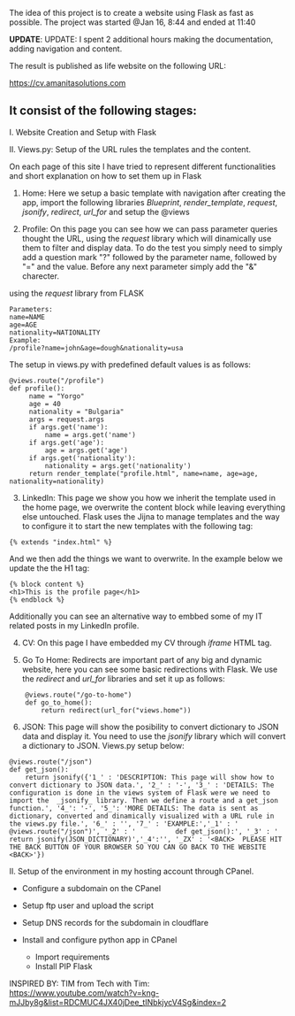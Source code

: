 The idea of this project is to create a website using Flask as fast as possible. 
The project was started @Jan 16, 8:44 and ended at 11:40

<b>UPDATE</b>: UPDATE: I spent 2 additional hours making the documentation, adding navigation and content.

The result is published as life website on the following URL:

https://cv.amanitasolutions.com

<h2>It consist of the following stages:</h2>

I. Website Creation and Setup with Flask

II. Views.py: Setup of the URL rules the templates and the content. 

On each page of this site I have tried to represent different functionalities and short explanation on how to set them up in Flask

1. Home: Here we setup a basic template with navigation after creating the app, import the following libraries <i>Blueprint</i>, <i>render_template</i>, <i>request</i>, <i>jsonify</i>, <i>redirect</i>, <i>url_for</i> and setup the @views

2. Profile: On this page you can see how we can pass parameter queries thought the URL, using the <i>request</i> library which will dinamically use them to filter and display data. To do the test you simply need to simply add a question mark "?" followed by the parameter name, followed by "=" and the value. Before any next parameter simply add the "&" charecter.

using the <i>request</i> library from FLASK</h3>

```
Parameters:
name=NAME
age=AGE
nationality=NATIONALITY
Example:
/profile?name=john&age=dough&nationality=usa

```

The setup in views.py with predefined default values is as follows:

```
@views.route("/profile")
def profile():
     name = "Yorgo"
     age = 40
     nationality = "Bulgaria"
     args = request.args
     if args.get('name'):
         name = args.get('name')
     if args.get('age'):
         age = args.get('age')
     if args.get('nationality'):
         nationality = args.get('nationality')
     return render_template("profile.html", name=name, age=age, nationality=nationality)
```

3. LinkedIn: This page we show you how we inherit the template used in the home page, we overwrite the content block while leaving everything else untouched. Flask uses the Jijna to manage templates and the way to configure it to start the new templates with the following tag:


```
{% extends "index.html" %}
```

And we then add the things we want to overwrite. In the example below we update the the H1 tag:

```
{% block content %}
<h1>This is the profile page</h1>
{% endblock %}

```

Additionally you can see an alternative way to embbed some of my IT related posts in my LinkedIn profile. 

4. CV: On this page I have embedded my CV through <i>iframe</i> HTML tag.

5. Go To Home: Redirects are important part of any big and dynamic website, here you can see some basic redirections with Flask. We use the <i>redirect</i> and <i>url_for</i> libraries and set it up as follows:

```
    @views.route("/go-to-home")
    def go_to_home():
        return redirect(url_for("views.home"))
```

6. JSON: This page will show the posibility to convert dictionary to JSON data and display it. You need to use the <i>jsonify</i> library which will convert a dictionary to JSON. Views.py setup below:

```
@views.route("/json")
def get_json(): 
	return jsonify({'1_' : 'DESCRIPTION: This page will show how to convert dictionary to JSON data.', '2_' : '-', '3_' : 'DETAILS: The configuration is done in the views system of Flask were we need to import the  _jsonify_ library. Then we define a route and a get_json function.', '4_': '-', '5_': 'MORE DETAILS: The data is sent as dictionary, converted and dinamically visualized with a URL rule in the views.py file.', '6_' : '', '7_' : 'EXAMPLE:','_1' : '      @views.route("/json")', '_2' : '          def get_json():', '_3' : '          return jsonify(JSON_DICTIONARY)','_4':'', '_ZX' : '<BACK>  PLEASE HIT THE BACK BUTTON OF YOUR BROWSER SO YOU CAN GO BACK TO THE WEBSITE  <BACK>'})

```

II. Setup of the environment in my hosting account through CPanel. 

- Configure a subdomain on the CPanel

- Setup ftp user and upload the script

- Setup DNS records for the subdomain in cloudflare

- Install and configure python app in CPanel
	- Import requirements
	- Install PIP Flask

INSPIRED BY: TIM from Tech with Tim:<br />
https://www.youtube.com/watch?v=kng-mJJby8g&list=RDCMUC4JX40jDee_tINbkjycV4Sg&index=2


